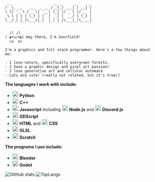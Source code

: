 ```
 __                   __ _      _     _ 
/ _\_ __   ___  _ __ / _(_) ___| | __| |
\ \| '_ \ / _ \| '__| |_| |/ _ \ |/ _` |
_\ \ | | | (_) | |  |  _| |  __/ | (_| |
\__/_| |_|\___/|_|  |_| |_|\___|_|\__,_|
                                        

  /\⠀/\
( ◍•⩊•◍) Hey there, I'm Snorfield!
  \o  o/

I'm a graphics and full stack programmer. Here's a few things about me:

- I love nature, specifically evergreen forests. 
- I have a graphic design and pixel art passion!
- I love generative art and cellular automata
- Cats are cute! (really not related, but it's true!)
```



**The languages I work with include:**
-  <img src="https://cdn.jsdelivr.net/npm/simple-icons@v15/icons/python.svg" alt="Python" width="20" /> **Python**
-  <img src="https://cdn.jsdelivr.net/npm/simple-icons@v15/icons/cplusplus.svg" alt="CPP" width="20" /> **C++**
- <img src="https://cdn.jsdelivr.net/npm/simple-icons@v15/icons/javascript.svg" alt="Javascript" width="20" /> **Javascript** including <img src="https://cdn.jsdelivr.net/npm/simple-icons@v15/icons/nodedotjs.svg" alt="Node.js" width="20" /> **Node.js** and <img src="https://cdn.jsdelivr.net/npm/simple-icons@v15/icons/discorddotjs.svg" alt="discord.js" width="20" /> **Discord.js**
-  <img src="https://cdn.jsdelivr.net/npm/simple-icons@v15/icons/godotengine.svg" alt="Javascript" width="20" /> **GDScript**
-  <img src="https://cdn.jsdelivr.net/npm/simple-icons@v15/icons/html5.svg" alt="Javascript" width="20" /> **HTML** and <img src="https://cdn.jsdelivr.net/npm/simple-icons@v15/icons/css.svg" alt="Javascript" width="20" /> **CSS**
-  <img src="https://cdn.jsdelivr.net/npm/simple-icons@v15/icons/opengl.svg" alt="Javascript" width="20" /> **GLSL**
-  <img src="https://cdn.jsdelivr.net/npm/simple-icons@v15/icons/scratch.svg" alt="Scratch" width="20" /> **Scratch**

**The programs I use include:**
- <img src="https://cdn.jsdelivr.net/npm/simple-icons@v15/icons/blender.svg" alt="Blender" width="20" /> **Blender**
- <img src="https://cdn.jsdelivr.net/npm/simple-icons@v15/icons/godotengine.svg" alt="Blender" width="20" /> **Godot**

![GitHub stats](https://github-readme-stats.vercel.app/api?username=Snorfield&show_icons=true&theme=dark)
![TopLangs](https://github-readme-stats.vercel.app/api/top-langs/?username=Snorfield&layout=compact&theme=radical)


